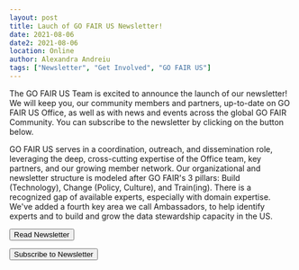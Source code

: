 ```yaml
---
layout: post
title: Lauch of GO FAIR US Newsletter!
date: 2021-08-06
date2: 2021-08-06
location: Online
author: Alexandra Andreiu
tags: ["Newsletter", "Get Involved", "GO FAIR US"]
---
```


The GO FAIR US Team is excited to announce the launch of our newsletter! We will keep you, our community members and partners, up-to-date on GO FAIR US Office, as well as with news and events across the global GO FAIR Community. You can subscribe to the newsletter by clicking on the button below.

GO FAIR US serves in a coordination, outreach, and dissemination role, leveraging the deep, cross-cutting expertise of the Office team, key partners, and our growing member network. Our organizational and newsletter structure is modeled after GO FAIR's 3 pillars: Build (Technology), Change (Policy, Culture), and Train(ing). There is a recognized gap of available experts, especially with domain expertise. We've added a fourth key area we call Ambassadors, to help identify experts and to build and grow the data stewardship capacity in the US.

<button onclick="https://mailchi.mp/ab82c95d763c/go-fair-us-august-newsletter">Read Newsletter</button> 

<button onclick="https://gofair.us1.list-manage.com/subscribe?u=818fb884553fa17542a908d42&id=be598de3d7">Subscribe to Newsletter</button>

